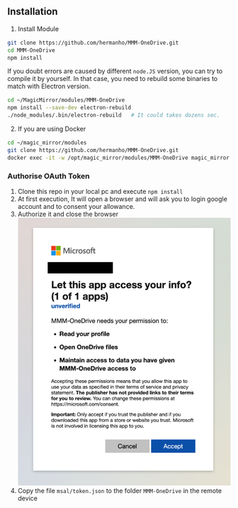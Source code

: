 ## Installation
1. Install Module
```sh
git clone https://github.com/hermanho/MMM-OneDrive.git
cd MMM-OneDrive
npm install
```

If you doubt errors are caused by different `node.JS` version, you can try to compile it by yourself.
In that case, you need to rebuild some binaries to match with Electron version.
```sh
cd ~/MagicMirror/modules/MMM-OneDrive
npm install --save-dev electron-rebuild
./node_modules/.bin/electron-rebuild   # It could takes dozens sec.
```

2. If you are using Docker
```sh
cd ~/magic_mirror/modules
git clone https://github.com/hermanho/MMM-OneDrive.git
docker exec -it -w /opt/magic_mirror/modules/MMM-OneDrive magic_mirror npm install
```

### Authorise OAuth Token

1. Clone this repo in your local pc and execute `npm install`
2. At first execution, It will open a browser and will ask you to login google account and to consent your allowance.
3. Authorize it and close the browser
![](images/authorize.png)
4. Copy the file `msal/token.json` to the folder `MMM-OneDrive` in the remote device
